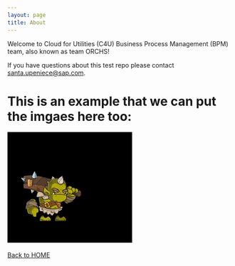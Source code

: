 ```yaml
---
layout: page
title: About
---
```


Welcome to Cloud for Utilities (C4U) Business Process Management (BPM) team, also known as team ORCHS! 

If you have questions about this test repo please contact <santa.upeniece@sap.com>.

# This is an example that we can put the imgaes here too:

![Image of BPM Talisman](https://github.com/Santa-test-factory/testestest/blob/master/pages/about/ourorch.PNG)

[Back to HOME](index.md)
